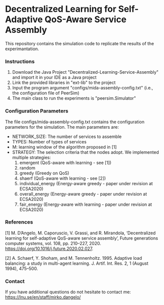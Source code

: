 # Decentralized Learning for Self-Adaptive QoS-Aware Service Assembly
This repository contains the simulation code to replicate the results of the experimantation.

### Instructions
1. Download the Java Project "Decentralized-Learning-Service-Assembly" and import it in your IDE as a Java project
2. Link the provided libraries in "ext-lib" to the project
3. Input the program argument "configs/mida-assembly-config.txt" (i.e., the configuration file of PeerSim)
4. The main class to run the experiments is "peersim.Simulator"

### Configuration Parameters
The file configs/mida-assembly-config.txt contains the configuration parameters for the simulation. The main parameters are:
- NETWORK_SIZE: The number of services to assemble
- TYPES: Number of types of services
- M: learning window of the algorithm proposed in [1]
- STRATEGY: The selection criteria that the nodes adopt. We implemented multiple strategies:
  1. emergent (QoS-aware with learning - see [1])
  2. random 
  3. greedy (Greedy on QoS)
  4. shaerf (QoS-aware with learning - see [2])
  5. individual_energy (Energy-aware greedy - paper under revision at ECSA2020)
  6. overall_energy (Energy-aware greedy - paper under revision at ECSA2020)
  7. fair_energy (Energy-aware with learning - paper under revision at ECSA2020)
  
### References 
 
[1] M. D’Angelo, M. Caporuscio, V. Grassi, and R. Mirandola, ‘Decentralized learning for self-adaptive QoS-aware service assembly’, Future generations computer systems, vol. 108, pp. 210–227, 2020. https://doi.org/10.1016/j.future.2020.02.027.

[2] A. Schaerf, Y. Shoham, and M. Tennenholtz. 1995. Adaptive load balancing: a study in multi-agent learning. J. Artif. Int. Res. 2, 1 (August 1994), 475–500.


### Contact 
If you have additional questions do not hesitate to contact me: https://lnu.se/en/staff/mirko.dangelo/
